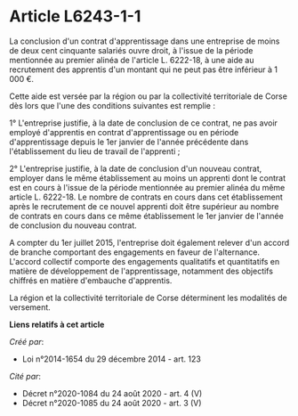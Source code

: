 # Article L6243-1-1

La conclusion d'un contrat d'apprentissage dans une entreprise de moins de deux cent cinquante salariés ouvre droit, à
l'issue de la période mentionnée au premier alinéa de l'article L. 6222-18, à une aide au recrutement des apprentis d'un
montant qui ne peut pas être inférieur à 1 000 €. 

Cette aide est versée par la région ou par la collectivité territoriale de Corse dès lors que l'une des conditions suivantes
est remplie : 

1° L'entreprise justifie, à la date de conclusion de ce contrat, ne pas avoir employé d'apprentis en contrat d'apprentissage
ou en période d'apprentissage depuis le 1er janvier de l'année précédente dans l'établissement du lieu de travail de
l'apprenti ; 

2° L'entreprise justifie, à la date de conclusion d'un nouveau contrat, employer dans le même établissement au moins un
apprenti dont le contrat est en cours à l'issue de la période mentionnée au premier alinéa du même article L. 6222-18. Le
nombre de contrats en cours dans cet établissement après le recrutement de ce nouvel apprenti doit être supérieur au nombre
de contrats en cours dans ce même établissement le 1er janvier de l'année de conclusion du nouveau contrat. 

A compter du 1er juillet 2015, l'entreprise doit également relever d'un accord de branche comportant des engagements en
faveur de l'alternance. L'accord collectif comporte des engagements qualitatifs et quantitatifs en matière de développement
de l'apprentissage, notamment des objectifs chiffrés en matière d'embauche d'apprentis. 

La région et la collectivité territoriale de Corse déterminent les modalités de versement.

**Liens relatifs à cet article**

_Créé par_:

  - Loi n°2014-1654 du 29 décembre 2014 - art. 123

_Cité par_:

  - Décret n°2020-1084 du 24 août 2020 - art. 4 (V)
  - Décret n°2020-1085 du 24 août 2020 - art. 3 (V)
